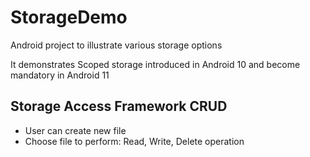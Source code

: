 # StorageDemo

Android project to illustrate various storage options

It demonstrates Scoped storage introduced in Android 10 and become mandatory in Android 11


## Storage Access Framework CRUD
- User can create new file
- Choose file to perform: Read, Write, Delete operation